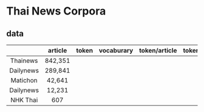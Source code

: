 # Thai News Corpora

## data

||article|token|vocaburary|token/article|token/vocab|
|:-:|:-:|:-:|:-:|:-:|:-:|
|Thainews|842,351|||||
|Dailynews|289,841|||||
|Matichon|42,641|||||
|Dailynews|12,231|||||
|NHK Thai|607|||||
